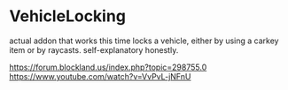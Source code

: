 # VehicleLocking

actual addon that works this time
locks a vehicle, either by using a carkey item or by raycasts. self-explanatory honestly.

https://forum.blockland.us/index.php?topic=298755.0
https://www.youtube.com/watch?v=VvPvL-jNFnU

